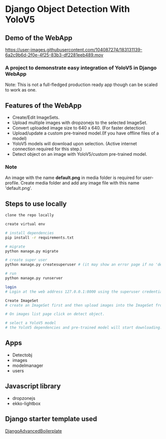 # Django Object Detection With YoloV5

## Demo of the WebApp

<https://user-images.githubusercontent.com/104087274/183131139-6a2c9b6d-2f0e-4f25-83b3-df2281eeb489.mov>

### A project to demonstrate easy integration of YoloV5 in Django WebApp

Note: This is not a full-fledged production ready app though can be scaled to work as one.

## Features of the WebApp

- Create/Edit ImageSets.
- Upload multiple images with dropzonejs to the selected ImageSet.
- Convert uploaded image size to 640 x 640. (For faster detection)
- Upload/update a custom pre-trained model.(If you have offline files of a model)
- YoloV5 models will download upon selection. (Active internet connection required for this step.)
- Detect object on an image with YoloV5/custom pre-trained model.

### Note

An image with the name **default.png** in media folder is required for user-profile. Create media folder and add any image file with this name 'default.png'.

## Steps to use locally

```bash
clone the repo locally

create virtual env 

# install dependencies
pip install -r requirements.txt

# migrate
python manage.py migrate

# create super user
python manage.py createsuperuser # (it may show an error page if no 'default.png' in media folder. See note above.)

# run
python manage.py runserver

login
# Login at the web address 127.0.0.1:8000 using the superuser credentials.

Create ImageSet
# create an ImageSet first and then upload images into the ImageSet from ImageSet detail page.

# On images list page click on detect object.

# select a YoloV5 model
# the YoloV5 dependencies and pre-trained model will start downloading.
```

## Apps

- Detectobj
- images
- modelmanager
- users

## Javascript library

- dropzonejs
- ekko-lightbox

## Django starter template used

[DjangoAdvancedBoilerplate](https://github.com/CodingMantras/DjangoAdvancedBoilerplate)
